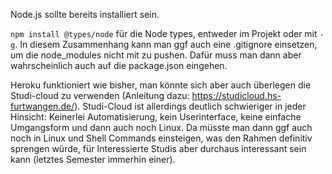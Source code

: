 Node.js sollte bereits installiert sein.

`npm install @types/node` für die Node types, entweder im Projekt oder mit `-g`. 
In diesem Zusammenhang kann man ggf auch eine .gitignore einsetzen, um die node_modules nicht mit zu pushen. Dafür muss man dann aber wahrscheinlich auch auf die package.json eingehen. 

Heroku funktioniert wie bisher, man könnte sich aber auch überlegen die Studi-cloud zu verwenden (Anleitung dazu: https://studicloud.hs-furtwangen.de/). Studi-Cloud ist allerdings deutlich schwieriger in jeder Hinsicht: Keinerlei Automatisierung, kein Userinterface, keine einfache Umgangsform und dann auch noch Linux. Da müsste man dann ggf auch noch in Linux und Shell Commands einsteigen, was den Rahmen definitiv sprengen würde, für Interessierte Studis aber durchaus interessant sein kann (letztes Semester immerhin einer).
